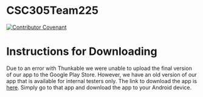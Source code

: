 # CSC305Team225

[![Contributor Covenant](https://img.shields.io/badge/Contributor%20Covenant-2.1-4baaaa.svg)](code_of_conduct.md)

# Instructions for Downloading
Due to an error with Thunkable we were unable to upload the final version of our app to the Google Play Store. However, we have an old version of our app that
is available for internal testers only. The link to download the app is [here](https://play.google.com/apps/internaltest/4701642006021837737). Simply go to that app and
download the app to your Android device.
